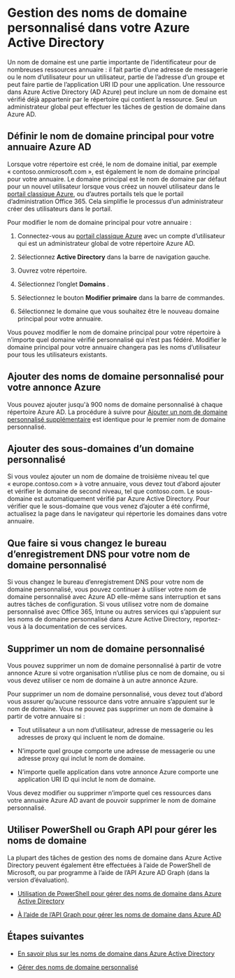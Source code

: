 <properties
    pageTitle="Gestion des noms de domaine personnalisé dans votre Azure Active Directory | Microsoft Azure"
    description="Concepts de gestion et les procédures à suivre pour gérer un domaine personnalisé dans Azure Active Directory"
    services="active-directory"
    documentationCenter=""
    authors="jeffsta"
    manager="femila"
    editor=""/>

<tags
    ms.service="active-directory"
    ms.workload="identity"
    ms.tgt_pltfrm="na"
    ms.devlang="na"
    ms.topic="article"
    ms.date="10/04/2016"
    ms.author="curtand;jeffsta"/>

# <a name="managing-custom-domain-names-in-your-azure-active-directory"></a>Gestion des noms de domaine personnalisé dans votre Azure Active Directory

Un nom de domaine est une partie importante de l’identificateur pour de nombreuses ressources annuaire : il fait partie d’une adresse de messagerie ou le nom d’utilisateur pour un utilisateur, partie de l’adresse d’un groupe et peut faire partie de l’application URI ID pour une application. Une ressource dans Azure Active Directory (AD Azure) peut inclure un nom de domaine est vérifié déjà appartenir par le répertoire qui contient la ressource. Seul un administrateur global peut effectuer les tâches de gestion de domaine dans Azure AD.

## <a name="set-the-primary-domain-name-for-your-azure-ad-directory"></a>Définir le nom de domaine principal pour votre annuaire Azure AD

Lorsque votre répertoire est créé, le nom de domaine initial, par exemple « contoso.onmicrosoft.com », est également le nom de domaine principal pour votre annuaire. Le domaine principal est le nom de domaine par défaut pour un nouvel utilisateur lorsque vous créez un nouvel utilisateur dans le [portail classique Azure](https://manage.windowsazure.com/), ou d’autres portails tels que le portail d’administration Office 365. Cela simplifie le processus d’un administrateur créer des utilisateurs dans le portail.

Pour modifier le nom de domaine principal pour votre annuaire :

1.  Connectez-vous au [portail classique Azure](https://manage.windowsazure.com/) avec un compte d’utilisateur qui est un administrateur global de votre répertoire Azure AD.

2.  Sélectionnez **Active Directory** dans la barre de navigation gauche.

3.  Ouvrez votre répertoire.

4.  Sélectionnez l’onglet **Domains** .

5.  Sélectionnez le bouton **Modifier primaire** dans la barre de commandes.

6.  Sélectionnez le domaine que vous souhaitez être le nouveau domaine principal pour votre annuaire.

Vous pouvez modifier le nom de domaine principal pour votre répertoire à n’importe quel domaine vérifié personnalisé qui n’est pas fédéré. Modifier le domaine principal pour votre annuaire changera pas les noms d’utilisateur pour tous les utilisateurs existants.

## <a name="add-custom-domain-names-to-your-azure-ad"></a>Ajouter des noms de domaine personnalisé pour votre annonce Azure

Vous pouvez ajouter jusqu'à 900 noms de domaine personnalisé à chaque répertoire Azure AD. La procédure à suivre pour [Ajouter un nom de domaine personnalisé supplémentaire](active-directory-add-domain.md) est identique pour le premier nom de domaine personnalisé.

## <a name="add-subdomains-of-a-custom-domain"></a>Ajouter des sous-domaines d’un domaine personnalisé

Si vous voulez ajouter un nom de domaine de troisième niveau tel que « europe.contoso.com » à votre annuaire, vous devez tout d’abord ajouter et vérifier le domaine de second niveau, tel que contoso.com. Le sous-domaine est automatiquement vérifié par Azure Active Directory. Pour vérifier que le sous-domaine que vous venez d’ajouter a été confirmé, actualisez la page dans le navigateur qui répertorie les domaines dans votre annuaire.

## <a name="what-to-do-if-you-change-the-dns-registrar-for-your-custom-domain-name"></a>Que faire si vous changez le bureau d’enregistrement DNS pour votre nom de domaine personnalisé

Si vous changez le bureau d’enregistrement DNS pour votre nom de domaine personnalisé, vous pouvez continuer à utiliser votre nom de domaine personnalisé avec Azure AD elle-même sans interruption et sans autres tâches de configuration. Si vous utilisez votre nom de domaine personnalisé avec Office 365, Intune ou autres services qui s’appuient sur les noms de domaine personnalisé dans Azure Active Directory, reportez-vous à la documentation de ces services.

## <a name="delete-a-custom-domain-name"></a>Supprimer un nom de domaine personnalisé

Vous pouvez supprimer un nom de domaine personnalisé à partir de votre annonce Azure si votre organisation n’utilise plus ce nom de domaine, ou si vous devez utiliser ce nom de domaine à un autre annonce Azure.

Pour supprimer un nom de domaine personnalisé, vous devez tout d’abord vous assurer qu’aucune ressource dans votre annuaire s’appuient sur le nom de domaine. Vous ne pouvez pas supprimer un nom de domaine à partir de votre annuaire si :

-   Tout utilisateur a un nom d’utilisateur, adresse de messagerie ou les adresses de proxy qui incluent le nom de domaine.

-   N’importe quel groupe comporte une adresse de messagerie ou une adresse proxy qui inclut le nom de domaine.

-   N’importe quelle application dans votre annonce Azure comporte une application URI ID qui inclut le nom de domaine.

Vous devez modifier ou supprimer n’importe quel ces ressources dans votre annuaire Azure AD avant de pouvoir supprimer le nom de domaine personnalisé.

## <a name="use-powershell-or-graph-api-to-manage-domain-names"></a>Utiliser PowerShell ou Graph API pour gérer les noms de domaine

La plupart des tâches de gestion des noms de domaine dans Azure Active Directory peuvent également être effectuées à l’aide de PowerShell de Microsoft, ou par programme à l’aide de l’API Azure AD Graph (dans la version d’évaluation).

-   [Utilisation de PowerShell pour gérer des noms de domaine dans Azure Active Directory](https://msdn.microsoft.com/library/azure/e1ef403f-3347-4409-8f46-d72dafa116e0#BKMK_ManageDomains)

-   [À l’aide de l’API Graph pour gérer les noms de domaine dans Azure AD](https://msdn.microsoft.com/Library/Azure/Ad/Graph/api/domains-operations)

## <a name="next-steps"></a>Étapes suivantes

-   [En savoir plus sur les noms de domaine dans Azure Active Directory](active-directory-add-domain-concepts.md)

-   [Gérer des noms de domaine personnalisé](active-directory-add-manage-domain-names.md)
